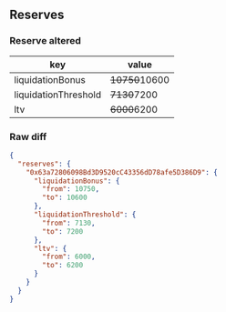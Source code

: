 ## Reserves

### Reserve altered

| key | value |
| --- | --- |
| liquidationBonus | ~~10750~~10600 |
| liquidationThreshold | ~~7130~~7200 |
| ltv | ~~6000~~6200 |


### Raw diff

```json
{
  "reserves": {
    "0x63a72806098Bd3D9520cC43356dD78afe5D386D9": {
      "liquidationBonus": {
        "from": 10750,
        "to": 10600
      },
      "liquidationThreshold": {
        "from": 7130,
        "to": 7200
      },
      "ltv": {
        "from": 6000,
        "to": 6200
      }
    }
  }
}
```